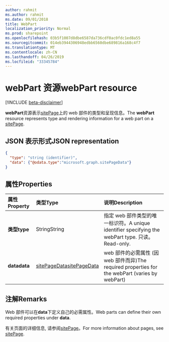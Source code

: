 ```yaml
---
author: rahmit
ms.author: rahmit
ms.date: 09/01/2018
title: WebPart
localization_priority: Normal
ms.prod: sharepoint
ms.openlocfilehash: 03b5f1007d8dbe6587da736cdf0ac0fdc1ed8a55
ms.sourcegitcommit: 014eb3944306948edbb6560dbe689816a168c4f7
ms.translationtype: MT
ms.contentlocale: zh-CN
ms.lasthandoff: 04/26/2019
ms.locfileid: "33345784"
---
```

# <a name="webpart-resource"></a><span data-ttu-id="c9fc7-102">webPart 资源</span><span class="sxs-lookup"><span data-stu-id="c9fc7-102">webPart resource</span></span>

[!INCLUDE [beta-disclaimer](../../includes/beta-disclaimer.md)]

<span data-ttu-id="c9fc7-103">**webPart**资源表示[sitePage](sitepage.md)上的 web 部件的类型和呈现信息。</span><span class="sxs-lookup"><span data-stu-id="c9fc7-103">The **webPart** resource represents type and rendering information for a web part on a [sitePage](sitepage.md).</span></span>

## <a name="json-representation"></a><span data-ttu-id="c9fc7-104">JSON 表示形式</span><span class="sxs-lookup"><span data-stu-id="c9fc7-104">JSON representation</span></span>

<!-- {
  "blockType": "resource",
  "optionalProperties": [  ],
  "@odata.type": "microsoft.graph.webPart"
}-->

```json
{
  "type": "string (identifier)",
  "data": {"@odata.type":"microsoft.graph.sitePageData"}
}
```

## <a name="properties"></a><span data-ttu-id="c9fc7-105">属性</span><span class="sxs-lookup"><span data-stu-id="c9fc7-105">Properties</span></span>

| <span data-ttu-id="c9fc7-106">属性</span><span class="sxs-lookup"><span data-stu-id="c9fc7-106">Property</span></span>                | <span data-ttu-id="c9fc7-107">类型</span><span class="sxs-lookup"><span data-stu-id="c9fc7-107">Type</span></span>             | <span data-ttu-id="c9fc7-108">说明</span><span class="sxs-lookup"><span data-stu-id="c9fc7-108">Description</span></span>
|:------------------------|:-----------------|:----------------------------------
| <span data-ttu-id="c9fc7-109">**类型**</span><span class="sxs-lookup"><span data-stu-id="c9fc7-109">**type**</span></span>                | <span data-ttu-id="c9fc7-110">String</span><span class="sxs-lookup"><span data-stu-id="c9fc7-110">String</span></span>           | <span data-ttu-id="c9fc7-111">指定 web 部件类型的唯一标识符。</span><span class="sxs-lookup"><span data-stu-id="c9fc7-111">A unique identifier specifying the webPart type.</span></span> <span data-ttu-id="c9fc7-112">只读。</span><span class="sxs-lookup"><span data-stu-id="c9fc7-112">Read-only.</span></span>
| <span data-ttu-id="c9fc7-113">**data**</span><span class="sxs-lookup"><span data-stu-id="c9fc7-113">**data**</span></span>                | <span data-ttu-id="c9fc7-114">[sitePageData][]</span><span class="sxs-lookup"><span data-stu-id="c9fc7-114">[sitePageData][]</span></span> | <span data-ttu-id="c9fc7-115">web 部件的必需属性 (因 web 部件而异)</span><span class="sxs-lookup"><span data-stu-id="c9fc7-115">The required properties for the webPart (varies by webPart)</span></span>

[sitePageData]: sitepagedata.md

## <a name="remarks"></a><span data-ttu-id="c9fc7-117">注解</span><span class="sxs-lookup"><span data-stu-id="c9fc7-117">Remarks</span></span>

<span data-ttu-id="c9fc7-118">Web 部件可以在**data**下定义自己的必需属性。</span><span class="sxs-lookup"><span data-stu-id="c9fc7-118">Web parts can define their own required properties under **data**.</span></span>

<span data-ttu-id="c9fc7-119">有关页面的详细信息, 请参阅[sitePage](sitepage.md)。</span><span class="sxs-lookup"><span data-stu-id="c9fc7-119">For more information about pages, see [sitePage](sitepage.md).</span></span>
<!--
{
  "type": "#page.annotation",
  "description": "Defines a control resource",
  "keywords": "",
  "section": "documentation",
  "tocPath": "Control",
  "suppressions": []
}
-->
